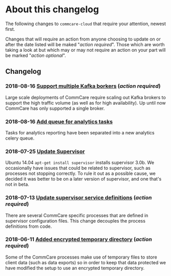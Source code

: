 # About this changelog

The following changes to `commcare-cloud` that require your attention,
newest first.

Changes that will require an action from anyone choosing
to update on or after the date listed will be maked "_action required_".
Those which are worth taking a look at but which may or may not require
an action on your part will be marked "_action optional_".


## Changelog

### **2018-08-16** [Support multiple Kafka borkers](0005-support-multiple-kafak-brokers.md) (_action required_)
Large scale deployments of CommCare require scaling out Kafka brokers to support the high
traffic volume (as well as for high availability). Up until now CommCare has only
supported a single broker.

### **2018-08-16** [Add queue for analytics tasks](0004-add-analytics-queue.md)
Tasks for analytics reporting have been separated into a new analytics celery queue.

### **2018-07-25** [Update Supervisor](0003-update-supervisor.md)
Ubuntu 14.04 `apt-get install supervisor` installs supervisor 3.0b.
We occasionally have issues that could be related to supervisor,
such as processes not stopping correctly.
To rule it out as a possible cause,
we decided it was better to be on a later version of supervisor,
and one that's not in beta.

### **2018-07-13** [Update supervisor service definitions](0002-supervisor-service-definitions.md) (_action required_)
There are several CommCare specific processes that are defined in supervisor
configuration files. This change decouples the process definitions from code.

### **2018-06-11** [Added encrypted temporary directory](0001-add-encrypted-tmp.md) (_action required_)
Some of the CommCare processes make use of temporary files to store client data (such as data exports) so in order to keep that data protected we have modified the setup to use an encrypted temporary directory.
